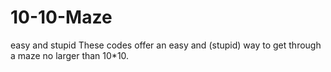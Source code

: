 # 10-10-Maze
easy and stupid
These codes offer an easy and (stupid) way to get through a maze no larger than 10*10.
